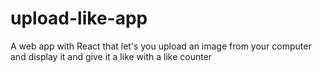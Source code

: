 # upload-like-app
A web app with React that let's you upload an image from your computer and display it and give it a like with a like counter
